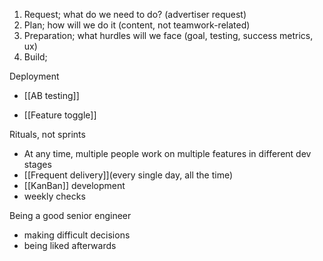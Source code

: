 1. Request; what do we need to do? (advertiser request)
2. Plan; how will we do it (content, not teamwork-related)
3. Preparation; what hurdles will we face (goal, testing, success metrics, ux)
4. Build; 

Deployment
- [[AB testing]]
+ [[Feature toggle]]

Rituals, not sprints
+ At any time, multiple people work on multiple features in different dev stages
+ [[Frequent delivery]](every single day, all the time)
+ [[KanBan]] development
+ weekly checks

Being a good senior engineer
- making difficult decisions
- being liked afterwards
